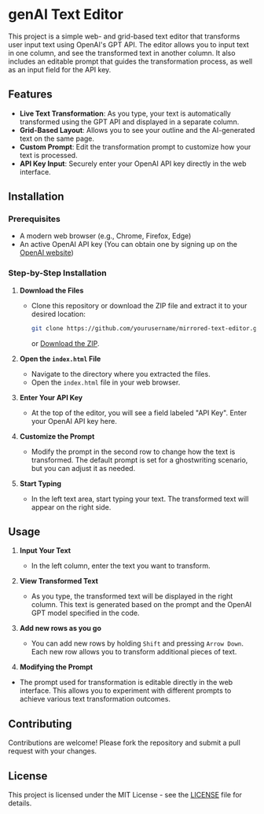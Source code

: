 # genAI Text Editor

This project is a simple web- and grid-based text editor that transforms user input text using OpenAI's GPT API. The editor allows you to input text in one column, and see the transformed text in another column. It also includes an editable prompt that guides the transformation process, as well as an input field for the API key.

## Features

- **Live Text Transformation**: As you type, your text is automatically transformed using the GPT API and displayed in a separate column.
- **Grid-Based Layout**: Allows you to see your outline and the AI-generated text on the same page.
- **Custom Prompt**: Edit the transformation prompt to customize how your text is processed.
- **API Key Input**: Securely enter your OpenAI API key directly in the web interface.

## Installation

### Prerequisites

- A modern web browser (e.g., Chrome, Firefox, Edge)
- An active OpenAI API key (You can obtain one by signing up on the [OpenAI website](https://beta.openai.com/signup/))

### Step-by-Step Installation

1. **Download the Files**
   - Clone this repository or download the ZIP file and extract it to your desired location:
     ```bash
     git clone https://github.com/yourusername/mirrored-text-editor.git
     ```
     or [Download the ZIP](https://github.com/yourusername/mirrored-text-editor/archive/refs/heads/main.zip).

2. **Open the `index.html` File**
   - Navigate to the directory where you extracted the files.
   - Open the `index.html` file in your web browser.

3. **Enter Your API Key**
   - At the top of the editor, you will see a field labeled "API Key". Enter your OpenAI API key here.

4. **Customize the Prompt**
   - Modify the prompt in the second row to change how the text is transformed. The default prompt is set for a ghostwriting scenario, but you can adjust it as needed.

5. **Start Typing**
   - In the left text area, start typing your text. The transformed text will appear on the right side.

## Usage

1. **Input Your Text**
   - In the left column, enter the text you want to transform.

2. **View Transformed Text**
   - As you type, the transformed text will be displayed in the right column. This text is generated based on the prompt and the OpenAI GPT model specified in the code.

3. **Add new rows as you go**
   - You can add new rows by holding `Shift` and pressing `Arrow Down`. Each new row allows you to transform additional pieces of text.
  
4. **Modifying the Prompt**
- The prompt used for transformation is editable directly in the web interface. This allows you to experiment with different prompts to achieve various text transformation outcomes.

## Contributing

Contributions are welcome! Please fork the repository and submit a pull request with your changes.

## License

This project is licensed under the MIT License - see the [LICENSE](LICENSE) file for details.
